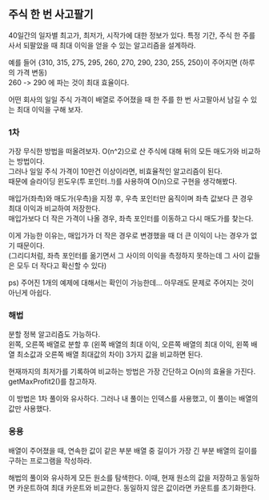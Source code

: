 ## 주식 한 번 사고팔기
40일간의 일자별 최고가, 최저가, 시작가에 대한 정보가 있다. 특정 기간, 주식 한 주를 사서 되팔았을 때 최대 이익을 얻을 수 있는 알고리즘을 설계하라.

예를 들어 {310, 315, 275, 295, 260, 270, 290, 230, 255, 250}이 주어지면 (하루의 가격 변동)  
260 -> 290 에 파는 것이 최대 효율이다. 

어떤 회사의 일일 주식 가격이 배열로 주어졌을 때 한 주를 한 번 사고팔아서 남길 수 있는 최대 이익을 구해 보자.


### 1차
가장 무식한 방법을 떠올려보자. O(n^2)으로 산 주식에 대해 뒤의 모든 매도가와 비교하는 방법이다.  
그러나 일일 주식 가격이 10만건 이상이라면, 비효율적인 알고리즘이 된다.  
때문에 슬라이딩 윈도우(투 포인터..!)를 사용하여 O(n)으로 구현을 생각해봤다.  

매입가(좌측)와 매도가(우측)을 지정 후, 우측 포인터만 움직이며 좌측 값보다 큰 경우 최대 이익과 비교하여 저장한다.  
매입가보다 더 작은 가격이 나올 경우, 좌측 포인터를 이동하고 다시 매도가를 찾는다.  

이게 가능한 이유는, 매입가가 더 작은 경우로 변경했을 때 더 큰 이익이 나는 경우가 없기 때문이다.  
(그리디처럼, 좌측 포인터를 옮기면서 그 사이의 이익을 측정하지 못하는데 그 사이 값들은 모두 더 작다고 확신할 수 있다)

ps) 주어진 1개의 예제에 대해서는 확인이 가능한데... 아무래도 문제로 주어지는 것이 아닌게 아쉽다.

### 해법
분할 정복 알고리즘도 가능하다.  
왼쪽, 오른쪽 배열로 분할 후 (왼쪽 배열의 최대 이익, 오른쪽 배열의 최대 이익, 왼쪽 배열 최소값과 오른쪽 배열 최대값의 차이) 3가지 값을 비교하면 된다.  

현재까지의 최저가를 기록하여 비교하는 방법은 가장 간단하고 O(n)의 효율을 가진다.
getMaxProfit2()를 참고하자.  

이 방법은 1차 풀이와 유사하다. 그러나 내 풀이는 인덱스를 사용했고, 이 풀이는 배열의 값만 사용했다.  

### 응용
배열이 주어졌을 때, 연속한 값이 같은 부분 배열 중 길이가 가장 긴 부분 배열의 길이를 구하는 프로그램을 작성하라.

해법의 풀이와 유사하게 모든 원소를 탐색한다. 이때, 현재 원소의 값을 저장하고 동일하면 카운트하여 최대 카운트와 비교한다. 동일하지 않은 값이라면 카운트를 초기화한다.

